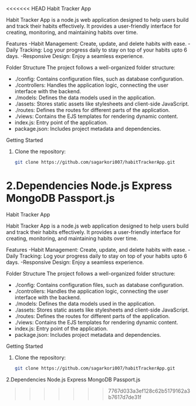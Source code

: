 <<<<<<< HEAD
Habit Tracker App

Habit Tracker App is a node.js web application designed to help users build and track their habits effectively. 
It provides a user-friendly interface for creating, monitoring, and maintaining habits over time.

Features
-Habit Management: Create, update, and delete habits with ease.
-Daily Tracking: Log your progress daily to stay on top of your habits upto 6 days.
-Responsive Design: Enjoy a seamless experience.


Folder Structure
The project follows a well-organized folder structure:
- ./config: Contains configuration files, such as database configuration.
- ./controllers: Handles the application logic, connecting the user interface with the backend.
- ./models: Defines the data models used in the application.
- ./assets: Stores static assets like stylesheets and client-side JavaScript.
- ./routes: Defines the routes for different parts of the application.
- ./views: Contains the EJS templates for rendering dynamic content.
- index.js: Entry point of the application.
- package.json: Includes project metadata and dependencies.


Getting Started
1. Clone the repository:

   ```bash
   git clone https://github.com/sagarkori007/habitTrackerApp.git
2.Dependencies
Node.js
Express
MongoDB
Passport.js
=======
Habit Tracker App

Habit Tracker App is a node.js web application designed to help users build and track their habits effectively. 
It provides a user-friendly interface for creating, monitoring, and maintaining habits over time.

Features
-Habit Management: Create, update, and delete habits with ease.
-Daily Tracking: Log your progress daily to stay on top of your habits upto 6 days.
-Responsive Design: Enjoy a seamless experience.


Folder Structure
The project follows a well-organized folder structure:
- ./config: Contains configuration files, such as database configuration.
- ./controllers: Handles the application logic, connecting the user interface with the backend.
- ./models: Defines the data models used in the application.
- ./assets: Stores static assets like stylesheets and client-side JavaScript.
- ./routes: Defines the routes for different parts of the application.
- ./views: Contains the EJS templates for rendering dynamic content.
- index.js: Entry point of the application.
- package.json: Includes project metadata and dependencies.


Getting Started
1. Clone the repository:

   ```bash
   git clone https://github.com/sagarkori007/habitTrackerApp.git
2.Dependencies
Node.js
Express
MongoDB
Passport.js
>>>>>>> 7767d033a3ef128c62b5179162a3b7617d7de31f
